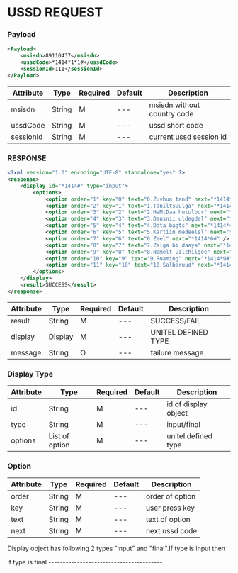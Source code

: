 # USSD REQUEST


###  Payload
```xml
<Payload>
    <msisdn>89110437</msisdn>
    <ussdCode>*1414*1*1#</ussdCode>
    <sessionId>111</sessionId>
</Payload>
```
|Attribute|Type|Required|Default|Description|
|---     |---       |---     |---    |---        |
|msisdn|String|M|---    |msisdn without country code|
|ussdCode|String|M|---    |ussd short code|
|sessionId|String|M|---    |current ussd session id|

### RESPONSE
```xml
<?xml version="1.0" encoding="UTF-8" standalone="yes" ?>
<response>
    <display id="*1414#" type="input">
        <options>
            <option order="1" key="0" text="0.Zuvhun tand" next="*1414*0#" />
            <option order="2" key="1" text="1.Taniltsuulga" next="*1414*1#" />
            <option order="3" key="2" text="2.HaMtDaa hutulbur" next="*1414*2#" />
            <option order="4" key="3" text="3.Dansnii uldegdel" next="*1414*3#" />
            <option order="5" key="4" text="4.Data bagts" next="*1414*4#" />
            <option order="6" key="5" text="5.Kartiin medeelel" next="*1414*5#" />
            <option order="7" key="6" text="6.Zeel" next="*1414*6#" />
            <option order="8" key="7" text="7.Zalga bi daaya" next="*1414*7#" />
            <option order="9" key="8" text="8.Nemelt uilchilgee" next="*1414*8#" />
            <option order="10" key="9" text="9.Roaming" next="*1414*9#" />
            <option order="11" key="10" text="10.Salbaruud" next="*1414*10#" />
        </options>
    </display>
    <result>SUCCESS</result>
</response>
```

|Attribute|Type|Required|Default|Description|
|---     |---       |---     |---    |---        |
|result|String|M|---    |SUCCESS/FAIL|
|display|Display|M|---    |UNITEL DEFINED TYPE|
|message|String|O|---    |failure message|


### Display Type

|Attribute|Type|Required|Default|Description|
|---     |---       |---     |---    |---        |
|id|String|M|---    |id of display object|
|type|String|M|---    |input/final|
|options|List of option |M|---    |unitel defined type|



### Option
 |Attribute|Type|Required|Default|Description|
|---     |---       |---     |---    |---        |
|order|String|M|---    |order of option|
|key|String|M|---    | user press key|
|text|String|M|---    |text of option|
|next|String|M|---    |next ussd code|

Display object has following 2 types   "input" and "final".If type is input then 


if type is final ----------------------------------------

